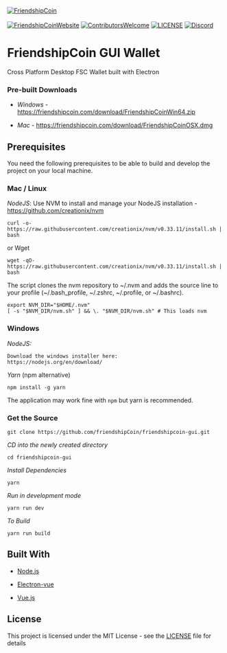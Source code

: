 [![FriendshipCoin](https://friendshipcoin.com/assets/img/icon/logo.png)](https://github.com/friendshipCoin/friendshipcoin-website)
<br/><br/>
[![FriendshipCoinWebsite](https://img.shields.io/badge/Website-friendshipcoin.com-eaa809.svg)](https://friendshipcoin.com/)
[![ContributorsWelcome](https://img.shields.io/badge/contributors-welcome-brightgreen.svg)](https://github.com/friendshipCoin/friendshipcoin-website)
[![LICENSE](https://img.shields.io/badge/license-MIT-green.svg)](LICENSE)
[![Discord](https://img.shields.io/badge/chat-on_discord-7289da.svg)](https://discord.gg/UXR9We)

# FriendshipCoin GUI Wallet
Cross Platform Desktop FSC Wallet built with Electron

### Pre-built Downloads
* _Windows_ - https://friendshipcoin.com/download/FriendshipCoinWin64.zip

* _Mac_ - https://friendshipcoin.com/download/FriendshipCoinOSX.dmg


## Prerequisites

You need the following prerequisites to be able to build and develop the project on your local machine.

### Mac / Linux
_NodeJS_: Use NVM to install and manage your NodeJS installation - https://github.com/creationix/nvm
```
curl -o- https://raw.githubusercontent.com/creationix/nvm/v0.33.11/install.sh | bash
```
or Wget
```
wget -qO- https://raw.githubusercontent.com/creationix/nvm/v0.33.11/install.sh | bash
```
The script clones the nvm repository to ~/.nvm and adds the source line to your profile (~/.bash_profile, ~/.zshrc, ~/.profile, or ~/.bashrc).

```
export NVM_DIR="$HOME/.nvm"
[ -s "$NVM_DIR/nvm.sh" ] && \. "$NVM_DIR/nvm.sh" # This loads nvm
```

### Windows
_NodeJS:_
```
Download the windows installer here:
https://nodejs.org/en/download/
```

_Yarn_  (npm alternative)
```
npm install -g yarn
```
The application may work fine with `npm` but yarn is recommended.  

### Get the Source
```
git clone https://github.com/friendshipCoin/friendshipcoin-gui.git
```
_CD into the newly created directory_

```
cd friendshipcoin-gui
```
_Install Dependencies_
```
yarn
```

_Run in development mode_
```
yarn run dev
```

_To Build_

```
yarn run build
```

## Built With
* [Node.js](https://nodejs.org)

* [Electron-vue](https://github.com/SimulatedGREG/electron-vue)

* [Vue.js](https://vuejs.org/)

## License

This project is licensed under the MIT License - see the [LICENSE](LICENSE) file for details
